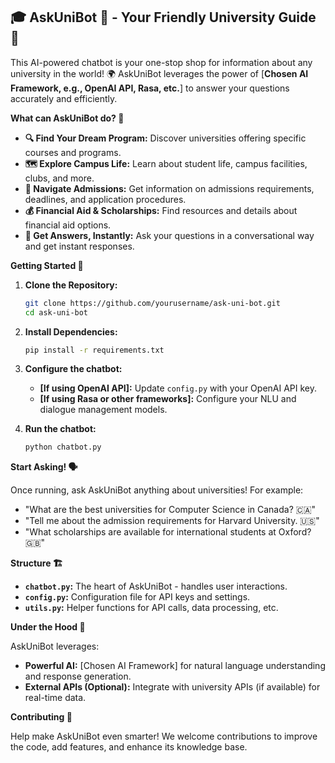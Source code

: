 ## 🎓 AskUniBot 🤖 - Your Friendly University Guide 🚀

This AI-powered chatbot is your one-stop shop for information about any university in the world! 🌍  AskUniBot leverages the power of [**Chosen AI Framework, e.g., OpenAI API, Rasa, etc.**] to answer your questions accurately and efficiently. 

**What can AskUniBot do? 🤔**

* **🔍  Find Your Dream Program:**  Discover universities offering specific courses and programs.
* **🗺️ Explore Campus Life:** Learn about student life, campus facilities, clubs, and more.
* **🧭 Navigate Admissions:** Get information on admissions requirements, deadlines, and application procedures. 
* **💰  Financial Aid & Scholarships:** Find resources and details about financial aid options.
* **💬 Get Answers, Instantly:**  Ask your questions in a conversational way and get instant responses.

**Getting Started 🚀**

1. **Clone the Repository:**
   ```bash
   git clone https://github.com/yourusername/ask-uni-bot.git
   cd ask-uni-bot
   ```

2. **Install Dependencies:**
   ```bash
   pip install -r requirements.txt
   ```

3. **Configure the chatbot:**
    - **[If using OpenAI API]:**  Update `config.py` with your OpenAI API key. 
    - **[If using Rasa or other frameworks]:**  Configure your NLU and dialogue management models. 

4. **Run the chatbot:**
   ```bash
   python chatbot.py
   ```

**Start Asking! 🗣️**

Once running, ask AskUniBot anything about universities! For example:

* "What are the best universities for Computer Science in Canada? 🇨🇦"
* "Tell me about the admission requirements for Harvard University. 🇺🇸"
* "What scholarships are available for international students at Oxford? 🇬🇧"

**Structure 🏗️**

* **`chatbot.py`:** The heart of AskUniBot - handles user interactions.
* **`config.py`:** Configuration file for API keys and settings.
* **`utils.py`:** Helper functions for API calls, data processing, etc.

**Under the Hood 🧰**

AskUniBot leverages:

* **Powerful AI:**  [Chosen AI Framework] for natural language understanding and response generation.
* **External APIs (Optional):** Integrate with university APIs (if available) for real-time data.

**Contributing  🤝**

Help make AskUniBot even smarter!  We welcome contributions to improve the code, add features, and enhance its knowledge base. 

